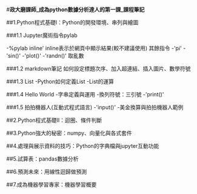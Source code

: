 #**政大磨課師_成為python數據分析達人的第一課_課程筆記**

##1.Python程式基礎I：Python的開發環境、串列與繪圖 

###1.1 Jupyter魔術指令pylab

  -%pylab inline' inline表示於網頁中顯示結果(較不建議使用)
  其餘指令
  -'pi'
  -'sin()'
  -'plot()'
  -'randn()' 取亂數

###1.2 markdown筆記
  如何設定標題次序、加入超連結、插入圖片、數學符號

###1.3 List
  -Python如何定義List
  -List的運算

###1.4 Hello World
  -字串定義與運用
  -換列符號：三引號
  -'print()'

###1.5 拍拍機器人(互動式程式語言)
  -'input()'
  -美金換算與拍拍機器人範例
  
##2.Python程式基礎II：迴圈、條件判斷


##3.Python強大的秘密：numpy、向量化與各式套件

##4.處理與展示資料的技巧：Python的字典檔與jupyter互動功能

##5.試算表：pandas數據分析

##6.預測未來：用線性迴歸做預測

##7.成為機器學習專家：機器學習概要
